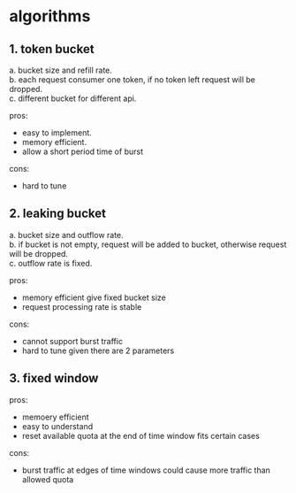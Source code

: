 # algorithms #

## 1. token bucket ##
a. bucket size and refill rate.   
b. each request consumer one token, if no token left request will be dropped.  
c. different bucket for different api.  


pros:
* easy to implement. 
* memory efficient. 
* allow a short period time of burst

cons:
* hard to tune

## 2. leaking bucket ##
a. bucket size and outflow rate.  
b. if bucket is not empty, request will be added to bucket, otherwise request will be dropped.  
c. outflow rate is fixed. 

pros:
* memory efficient give fixed bucket size
* request processing rate is stable

cons:
* cannot support burst traffic
* hard to tune given there are 2 parameters

## 3. fixed window ##

pros:
* memoery efficient
* easy to understand
* reset available quota at the end of time window fits certain cases

cons:
* burst traffic at edges of time windows could cause more traffic than allowed quota

